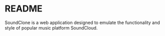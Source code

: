 # README

SoundClone is a web application designed to emulate the functionality and style of popular
music platform SoundCloud.
